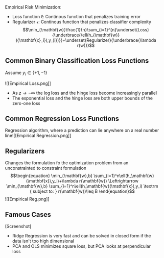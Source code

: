 Empirical Risk Minimization: 
- Loss function $\ell$: Continous function that penalizes training error 
- Regularizer $\mathcal{r}$: Continous function that penalizes classifier complexity
$$\min_{\mathbf{w}}\frac{1}{n}\sum_{i=1}^{n}\underset{Loss}{\underbrace{\ell(h_{\mathbf{w}}({\mathbf{x}_i}),y_{i})}}+\underset{Regularizer}{\underbrace{\lambda r(w)}}$$
## Common Binary Classification Loss Functions

Assume $y_i\in\{+1,-1\}$

![[Empirical Loss.png]]

- As $z\rightarrow\neg\infty$ the log loss and the hinge loss become increasingly parallel
- The exponential loss and the hinge loss are both upper bounds of the zero-one loss

## Common Regression Loss Functions

Regression algorithm, where a prediction can lie anywhere on a real number line![[Empirical Regression.png]]

## Regularizers

Changes the formulation fo the optimization problem from an unconstrainted to constraint formulation $$\begin{equation}
\min_{\mathbf{w},b} \sum_{i=1}^n\ell(h_\mathbf{w}(\mathbf{x}),y_i)+\lambda r(\mathbf{w}) 
\Leftrightarrow 
\min_{\mathbf{w},b} \sum_{i=1}^n\ell(h_\mathbf{w}(\mathbf{x}),y_i) \textrm { subject to: } r(\mathbf{w})\leq B
\end{equation}$$
![[Empirical Reg.png]]

## Famous Cases

[Screenshot]
- Ridge Regression is very fast and can be solved in closed form if the data isn't too high dimensional
- PCA and OLS minimizes square loss, but PCA looks at perpendicular loss